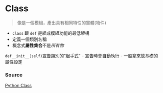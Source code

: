 # Class
  > 像是一個模組，產出具有相同特性的實體(物件)
   - `class` 跟 `def` 是組成模組功能的最低架構
   - 定義一個類別名稱
   - 概念式**屬性集合**不是*所有物*
    
 `def__init__(self)`宣告類別的"起手式"
    - 宣告時會自動執行
    - 一般拿來放基礎的屬性設定





 ### Source
[Python Class](https://medium.com/@weilihmen/%E9%97%9C%E6%96%BCpython%E7%9A%84%E9%A1%9E%E5%88%A5-class-%E5%9F%BA%E6%9C%AC%E7%AF%87-5468812c58f2)

